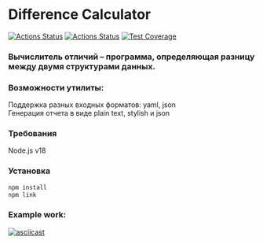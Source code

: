 # Difference Calculator

[![Actions Status](https://github.com/vlapinaa/frontend-project-46/actions/workflows/hexlet-check.yml/badge.svg)](https://github.com/vlapinaa/frontend-project-46/actions)
[![Actions Status](https://github.com/vlapinaa/frontend-project-46/actions/workflows/testing.yml/badge.svg)](https://github.com/vlapinaa/frontend-project-46/actions)
[![Test Coverage](https://api.codeclimate.com/v1/badges/7a6e78843eb6e4f38415/test_coverage)](https://codeclimate.com/github/vlapinaa/frontend-project-46/test_coverage)

### Вычислитель отличий – программа, определяющая разницу между двумя структурами данных.

### Возможности утилиты:

 Поддержка разных входных форматов: yaml, json  
 Генерация отчета в виде plain text, stylish и json


### Требования

Node.js v18

### Установка

```bash
npm install
npm link
```

### Example work:

[![asciicast](https://asciinema.org/a/dSSdDE9X5v5iql8T9O9v1Zmus.svg)](https://asciinema.org/a/dSSdDE9X5v5iql8T9O9v1Zmus)